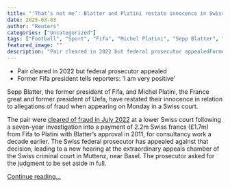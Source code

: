 ```yaml
---
title: "‘That’s not me’: Blatter and Platini restate innocence in Swiss fraud case"
date: 2025-03-03
author: "Reuters"
categories: ["Uncategorized"]
tags: ["Football", "Sport", "Fifa", "Michel Platini", "Sepp Blatter", "Uefa", "Football politics"]
featured_image: ""
description: "Pair cleared in 2022 but federal prosecutor appealedFormer Fifa president tells reporters: ‘I am very positive’Sepp Blatter, the former president of Fifa, and M..."
---
```


  * Pair cleared in 2022 but federal prosecutor appealed
  * Former Fifa president tells reporters: ‘I am very positive’



Sepp Blatter, the former president of Fifa, and Michel Platini, the France great and former president of Uefa, have restated their innocence in relation to allegations of fraud when appearing on Monday in a Swiss court.

The pair were [cleared of fraud in July 2022](https://www.theguardian.com/football/2022/jul/08/sepp-blatter-and-michel-platini-acquitted-of-fraud-swiss-court) at a lower Swiss court following a seven-year investigation into a payment of 2.2m Swiss francs (£1.7m) from Fifa to Platini with Blatter’s approval in 2011, for consultancy work a decade earlier. The Swiss federal prosecutor has appealed against that decision, leading to a new hearing at the extraordinary appeals chamber of the Swiss criminal court in Muttenz, near Basel. The prosecutor asked for the judgment to be set aside in full.

[Continue reading...](https://www.theguardian.com/football/2025/mar/03/thats-not-me-blatter-and-platini-restate-innocence-in-swiss-case)
